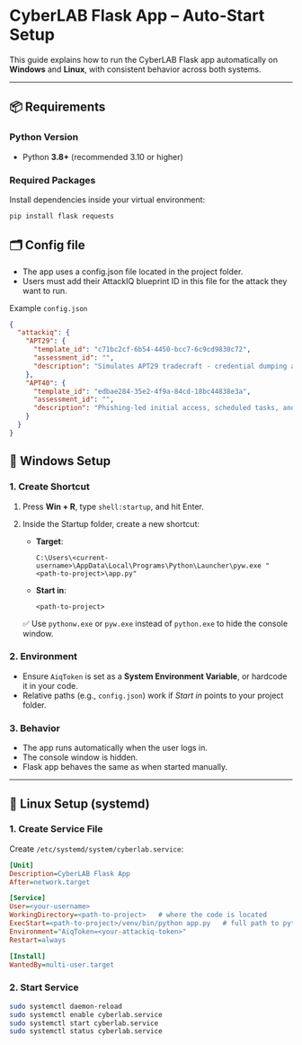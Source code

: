 # CyberLAB Flask App – Auto-Start Setup

This guide explains how to run the CyberLAB Flask app automatically on **Windows** and **Linux**, with consistent behavior across both systems.

---
## 📦 Requirements

### Python Version
- Python **3.8+** (recommended 3.10 or higher)

### Required Packages
Install dependencies inside your virtual environment:

```bash
pip install flask requests

```

## 🗂️ Config file
- The app uses a config.json file located in the project folder.
- Users must add their AttackIQ blueprint ID in this file for the attack they want to run.

Example `config.json`

```json
{
  "attackiq": {
    "APT29": {
      "template_id": "c71bc2cf-6b54-4450-bcc7-6c9cd9830c72",
      "assessment_id": "",
      "description": "Simulates APT29 tradecraft - credential dumping and stealthy lateral movement."
    },
    "APT40": {
      "template_id": "edbae284-35e2-4f9a-84cd-18bc44838e3a",
      "assessment_id": "",
      "description": "Phishing-led initial access, scheduled tasks, and exfiltration behaviors."
    }
  }
}

```
## 🚀 Windows Setup

### 1. Create Shortcut
1. Press **Win + R**, type `shell:startup`, and hit Enter.  
2. Inside the Startup folder, create a new shortcut:  
   - **Target**:
     ```
     C:\Users\<current-username>\AppData\Local\Programs\Python\Launcher\pyw.exe "<path-to-project>\app.py"
     ```
   - **Start in**:
     ```
     <path-to-project>
     ```

   ✅ Use `pythonw.exe` or `pyw.exe` instead of `python.exe` to hide the console window.

### 2. Environment
- Ensure `AiqToken` is set as a **System Environment Variable**, or hardcode it in your code.
- Relative paths (e.g., `config.json`) work if *Start in* points to your project folder.

### 3. Behavior
- The app runs automatically when the user logs in.
- The console window is hidden.
- Flask app behaves the same as when started manually.

---

## 🐧 Linux Setup (systemd)

### 1. Create Service File

Create `/etc/systemd/system/cyberlab.service`:

```ini
[Unit]
Description=CyberLAB Flask App
After=network.target

[Service]
User=<your-username>
WorkingDirectory=<path-to-project>   # where the code is located
ExecStart=<path-to-project>/venv/bin/python app.py   # full path to python in venv and app.py
Environment="AiqToken=<your-attackiq-token>"
Restart=always

[Install]
WantedBy=multi-user.target
```
### 2. Start Service

```bash
sudo systemctl daemon-reload
sudo systemctl enable cyberlab.service
sudo systemctl start cyberlab.service
sudo systemctl status cyberlab.service
```
